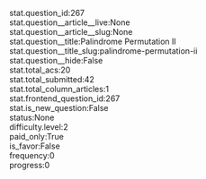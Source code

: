 stat.question_id:267  
stat.question__article__live:None  
stat.question__article__slug:None  
stat.question__title:Palindrome Permutation II  
stat.question__title_slug:palindrome-permutation-ii  
stat.question__hide:False  
stat.total_acs:20  
stat.total_submitted:42  
stat.total_column_articles:1  
stat.frontend_question_id:267  
stat.is_new_question:False  
status:None  
difficulty.level:2  
paid_only:True  
is_favor:False  
frequency:0  
progress:0  
